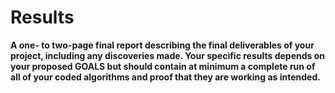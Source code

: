 # Results

**A one- to two-page final report describing the final deliverables of your project, including any discoveries made. Your specific results depends on your proposed GOALS but should contain at minimum a complete run of all of your coded algorithms and proof that they are working as intended.**

